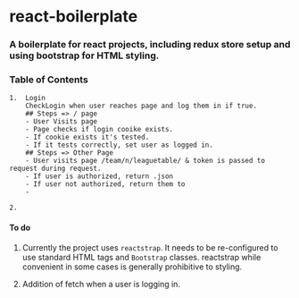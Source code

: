 # react-boilerplate
### A boilerplate for react projects, including redux store setup and using bootstrap for HTML styling.

### Table of Contents

    1.  Login
        CheckLogin when user reaches page and log them in if true.
        ## Steps => / page
        - User Visits page
        - Page checks if login cooike exists.
        - If cookie exists it's tested.
        - If it tests correctly, set user as logged in. 
        ## Steps => Other Page
        - User visits page /team/n/leaguetable/ & token is passed to request during request.
        - If user is authorized, return .json
        - If user not authorized, return them to 
        - 
    
    2. 

#### To do
1. Currently the project uses `reactstrap`. It needs to be re-configured to use standard HTML tags and `Bootstrap` classes. reactstrap while convenient in some cases is generally prohibitive to styling.

2. Addition of fetch when a user is logging in.



